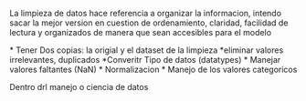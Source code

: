 La limpieza de datos hace referencia a organizar la informacion, intendo sacar la mejor version en cuestion de ordenamiento, claridad, facilidad de lectura y organizados de manera que sean accesibles para el modelo

 <consejos>
    * Tener Dos copias: la origial y el dataset de la limpieza
    *eliminar valores irrelevantes, duplicados
    *Converitr Tipo de datos (datatypes)   

<TEcnicas de limpieza de datos>
    * Manejar valores faltantes (NaN)
    * Normalizacion
    * Manejo de los valores categoricos

Dentro drl manejo o ciencia de datos
